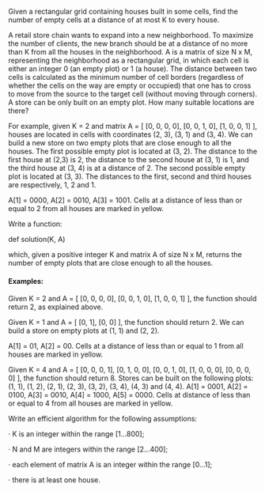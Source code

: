 Given a rectangular grid containing houses built in some cells, find the number of empty cells at a distance of at most K to every house.

A retail store chain wants to expand into a new neighborhood. To maximize the number of clients, the new branch should be at a distance of no more than K from all the houses in the neighborhood. A is a matrix of size N x M, representing the neighborhood as a rectangular grid, in which each cell is either an integer 0 (an empty plot) or 1 (a house). The distance between two cells is calculated as the minimum number of cell borders (regardless of whether the cells on the way are empty or occupied) that one has to cross to move from the source to the target cell (without moving through corners). A store can be only built on an empty plot. How many suitable locations are there?

For example, given K = 2 and matrix A = [ [0, 0, 0, 0], [0, 0, 1, 0], [1, 0, 0, 1] ], houses are located in cells with coordinates (2, 3), (3, 1) and (3, 4). We can build a new store on two empty plots that are close enough to all the houses. The first possible empty plot is located at (3, 2). The distance to the first house at (2,3) is 2, the distance to the second house at (3, 1) is 1, and the third house at (3, 4) is at a distance of 2. The second possible empty plot is located at (3, 3). The distances to the first, second and third houses are respectively, 1, 2 and 1.

A[1] = 0000, A[2] = 0010, A[3] = 1001. Cells at a distance of less than or equal to 2 from all houses are marked in yellow.

Write a function:

def solution(K, A)

which, given a positive integer K and matrix A of size N x M, returns the number of empty plots that are close enough to all the houses.

#### Examples:

Given K = 2 and A = [ [0, 0, 0, 0], [0, 0, 1, 0], [1, 0, 0, 1] ], the function should return 2, as explained above.

Given K = 1 and A = [ [0, 1], [0, 0] ], the function should return 2. We can build a store on empty plots at (1, 1) and (2, 2).

A[1] = 01, A[2] = 00. Cells at a distance of less than or equal to 1 from all houses are marked in yellow.

Given K = 4 and A = [ [0, 0, 0, 1], [0, 1, 0, 0], [0, 0, 1, 0], [1, 0, 0, 0], [0, 0, 0, 0] ], the function should return 8. Stores can be built on the following plots: (1, 1), (1, 2), (2, 1), (2, 3), (3, 2), (3, 4), (4, 3) and (4, 4).
A[1] = 0001, A[2] = 0100, A[3] = 0010, A[4] = 1000, A[5] = 0000. Cells at distance of less than or equal to 4 from all houses are marked in yellow.

Write an efficient algorithm for the following assumptions:

· K is an integer within the range [1...800];

· N and M are integers within the range [2...400];

· each element of matrix A is an integer within the range [0...1];

· there is at least one house.